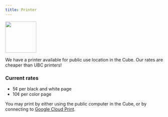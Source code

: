 ```yaml
---
title: Printer
---
```


<img alt="" width="99" height="100" src="/files/printer.svg" class="float-right">

We have a printer available for public use location in the Cube. Our rates are
cheaper than UBC printers!

### Current rates

- 5¢ per black and white page
- 10¢ per color page

You may print by either using the public computer in the Cube, or by connecting
to [Google Cloud Print](https://ubccsss.org/print).
